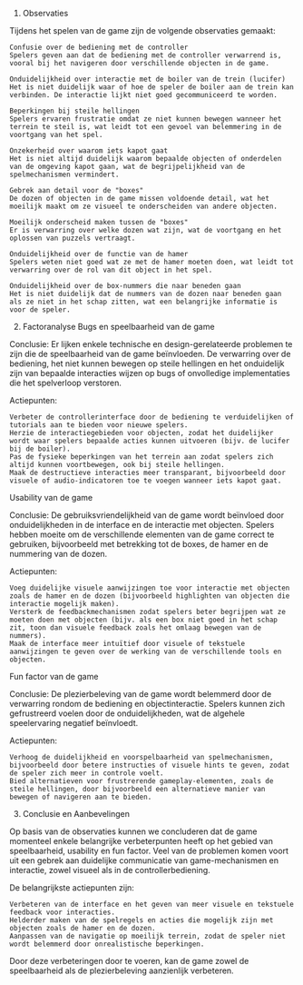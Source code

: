 1. Observaties

Tijdens het spelen van de game zijn de volgende observaties gemaakt:

    Confusie over de bediening met de controller
    Spelers geven aan dat de bediening met de controller verwarrend is, vooral bij het navigeren door verschillende objecten in de game.

    Onduidelijkheid over interactie met de boiler van de trein (lucifer)
    Het is niet duidelijk waar of hoe de speler de boiler aan de trein kan verbinden. De interactie lijkt niet goed gecommuniceerd te worden.

    Beperkingen bij steile hellingen
    Spelers ervaren frustratie omdat ze niet kunnen bewegen wanneer het terrein te steil is, wat leidt tot een gevoel van belemmering in de voortgang van het spel.

    Onzekerheid over waarom iets kapot gaat
    Het is niet altijd duidelijk waarom bepaalde objecten of onderdelen van de omgeving kapot gaan, wat de begrijpelijkheid van de spelmechanismen vermindert.

    Gebrek aan detail voor de "boxes"
    De dozen of objecten in de game missen voldoende detail, wat het moeilijk maakt om ze visueel te onderscheiden van andere objecten.

    Moeilijk onderscheid maken tussen de "boxes"
    Er is verwarring over welke dozen wat zijn, wat de voortgang en het oplossen van puzzels vertraagt.

    Onduidelijkheid over de functie van de hamer
    Spelers weten niet goed wat ze met de hamer moeten doen, wat leidt tot verwarring over de rol van dit object in het spel.

    Onduidelijkheid over de box-nummers die naar beneden gaan
    Het is niet duidelijk dat de nummers van de dozen naar beneden gaan als ze niet in het schap zitten, wat een belangrijke informatie is voor de speler.

2. Factoranalyse
Bugs en speelbaarheid van de game

Conclusie:
Er lijken enkele technische en design-gerelateerde problemen te zijn die de speelbaarheid van de game beïnvloeden. De verwarring over de bediening, het niet kunnen bewegen op steile hellingen en het onduidelijk zijn van bepaalde interacties wijzen op bugs of onvolledige implementaties die het spelverloop verstoren.

Actiepunten:

    Verbeter de controllerinterface door de bediening te verduidelijken of tutorials aan te bieden voor nieuwe spelers.
    Herzie de interactiegebieden voor objecten, zodat het duidelijker wordt waar spelers bepaalde acties kunnen uitvoeren (bijv. de lucifer bij de boiler).
    Pas de fysieke beperkingen van het terrein aan zodat spelers zich altijd kunnen voortbewegen, ook bij steile hellingen.
    Maak de destructieve interacties meer transparant, bijvoorbeeld door visuele of audio-indicatoren toe te voegen wanneer iets kapot gaat.

Usability van de game

Conclusie:
De gebruiksvriendelijkheid van de game wordt beïnvloed door onduidelijkheden in de interface en de interactie met objecten. Spelers hebben moeite om de verschillende elementen van de game correct te gebruiken, bijvoorbeeld met betrekking tot de boxes, de hamer en de nummering van de dozen.

Actiepunten:

    Voeg duidelijke visuele aanwijzingen toe voor interactie met objecten zoals de hamer en de dozen (bijvoorbeeld highlighten van objecten die interactie mogelijk maken).
    Versterk de feedbackmechanismen zodat spelers beter begrijpen wat ze moeten doen met objecten (bijv. als een box niet goed in het schap zit, toon dan visuele feedback zoals het omlaag bewegen van de nummers).
    Maak de interface meer intuïtief door visuele of tekstuele aanwijzingen te geven over de werking van de verschillende tools en objecten.

Fun factor van de game

Conclusie:
De plezierbeleving van de game wordt belemmerd door de verwarring rondom de bediening en objectinteractie. Spelers kunnen zich gefrustreerd voelen door de onduidelijkheden, wat de algehele speelervaring negatief beïnvloedt.

Actiepunten:

    Verhoog de duidelijkheid en voorspelbaarheid van spelmechanismen, bijvoorbeeld door betere instructies of visuele hints te geven, zodat de speler zich meer in controle voelt.
    Bied alternatieven voor frustrerende gameplay-elementen, zoals de steile hellingen, door bijvoorbeeld een alternatieve manier van bewegen of navigeren aan te bieden.

3. Conclusie en Aanbevelingen

Op basis van de observaties kunnen we concluderen dat de game momenteel enkele belangrijke verbeterpunten heeft op het gebied van speelbaarheid, usability en fun factor. Veel van de problemen komen voort uit een gebrek aan duidelijke communicatie van game-mechanismen en interactie, zowel visueel als in de controllerbediening.

De belangrijkste actiepunten zijn:

    Verbeteren van de interface en het geven van meer visuele en tekstuele feedback voor interacties.
    Helderder maken van de spelregels en acties die mogelijk zijn met objecten zoals de hamer en de dozen.
    Aanpassen van de navigatie op moeilijk terrein, zodat de speler niet wordt belemmerd door onrealistische beperkingen.

Door deze verbeteringen door te voeren, kan de game zowel de speelbaarheid als de plezierbeleving aanzienlijk verbeteren.
